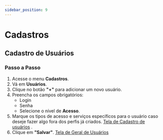 ```yaml
---
sidebar_position: 9
---
```


# Cadastros

## Cadastro de Usuários

### Passo a Passo

1. Acesse o menu **Cadastros**.
2. Vá em **Usuários**.
3. Clique no botão **"+"** para adicionar um novo usuário.
4. Preencha os campos obrigatórios:
   - Login
   - Senha
   - Selecione o nível de **Acesso**.
5. Marque os tipos de acesso e serviços específicos para o usuário caso deseje fazer algo fora dos perfis já criados. [Tela de Cadastro de usuários](https://drive.google.com/file/d/1TzT8My8sVwUxTXK9j9z3XPXVen3SBbDa/view) .
6. Clique em **"Salvar"**.
[Tela de Geral de Usuários](https://drive.google.com/file/d/1lQmN0bV6dbgnXkzmCJNl6YOQ9EEZEXta/view)
